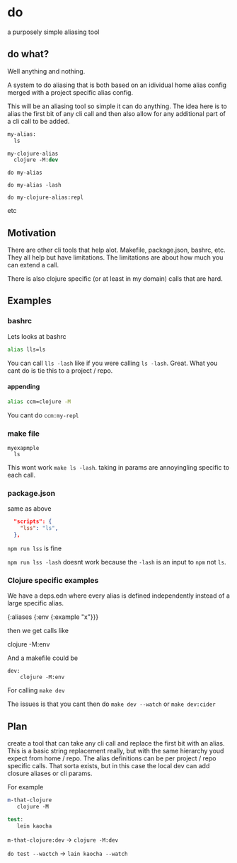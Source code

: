 # do

a purposely simple aliasing tool

## do what? 

Well anything and nothing.  

A system to do aliasing that is both based on an idividual home alias config merged with a project specific alias config.

This will be an aliasing tool so simple it can do anything.  The idea here is to alias the first bit of any cli call and then also allow for any additional part of a cli call to be added.

```do
my-alias:
  ls

my-clojure-alias
  clojure -M:dev
```

`do my-alias`

`do my-alias -lash`

`do my-clojure-alias:repl`

etc

## Motivation

There are other cli tools that help alot.  Makefile, package.json, bashrc, etc.  They all help but have limitations.  The limitations are about how much you can extend a call.

There is also clojure specific (or at least in my domain) calls that are hard.


## Examples

### bashrc

Lets looks at bashrc

```bash
alias lls=ls
```

You can call `lls -lash` like if you were calling `ls -lash`.  Great.  What you cant do is tie this to a project / repo. 

#### appending 

```bash
alias ccm=clojure -M
```

You cant do  `ccm:my-repl`

### make file

```
myexapmple
  ls
```

This wont work `make ls -lash`. taking in params are annoyingling specific to each call.

### package.json

same as above

```json
  "scripts": {
    "lss": "ls",
  },
```

`npm run lss` is fine

`npm run lss -lash` doesnt work because the `-lash` is an input to `npm` not `ls`.

### Clojure specific examples

We have a deps.edn where every alias is defined independently instead of a large specific alias.

{:aliases {:env {:example "x"}}}

then we get calls like 

clojure -M:env

And a makefile could be 

```make
dev:
	clojure -M:env
```

For calling `make dev`

The issues is that you cant then do `make dev --watch` or `make dev:cider`

## Plan

create a tool that can take any cli call and replace the first bit with an alias.  This is a basic string replacement really, but with the same hierarchy youd expect from home / repo.  The alias definitions can be per project / repo specific calls. That sorta exists, but in this case the local dev can add closure aliases or cli params.

For example 

```do
m-that-clojure
   clojure -M

test:
   lein kaocha
```

`m-that-clojure:dev` -> `clojure -M:dev`

`do test --wactch` -> `lain kaocha --watch`
